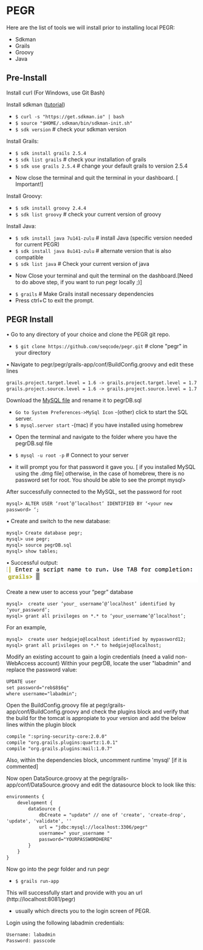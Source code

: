 # PEGR

Here are the list of tools we will install prior to installing local PEGR:

  - Sdkman
  - Grails
  - Groovy
  - Java

## Pre-Install

Install curl (For Windows, use Git Bash)

Install sdkman ([tutorial](http://sdkman.io/install.html))

  * `$ curl -s "https://get.sdkman.io" | bash`
  * `$ source "$HOME/.sdkman/bin/sdkman-init.sh"`
  * `$ sdk version` # check your sdkman version

Install Grails:

* `$ sdk install grails 2.5.4`
* `$ sdk list grails`      # check your installation of grails
* `$ sdk use grails 2.5.4` # change your default grails to version 2.5.4

-	Now close the terminal and quit the terminal in your dashboard. [ Important!]

Install Groovy:

* `$ sdk install groovy 2.4.4`
* `$ sdk list groovy` # check your current version of groovy

Install Java:

* `$ sdk install java 7u141-zulu` # install Java (specific version needed for current PEGR)
* `$ sdk install java 8u141-zulu` # alternate version that is also compatible
* `$ sdk list java` # Check your current version of java

-	Now Close your terminal and quit the terminal on the dashboard.[Need to do above step, if you want to run pegr locally ;)]

* `$ grails` # Make Grails install necessary dependencies
* Press ctrl+C to exit the prompt.

## PEGR Install

•	Go to any directory of your choice and clone the PEGR git repo.

* `$ git clone https://github.com/seqcode/pegr.git` # clone "pegr" in your directory

•	Navigate to pegr/pegr/grails-app/conf/BuildConfig.groovy and edit these lines

    grails.project.target.level = 1.6 -> grails.project.target.level = 1.7
    grails.project.source.level = 1.6 -> grails.project.source.level = 1.7

Download the [MySQL file](https://psu.app.box.com/file/175943271869) and rename it to pegrDB.sql

* `Go to System Preferences->MySql Icon` -(other) click to start the SQL server.
* `$ mysql.server start` -(mac) if you have installed using homebrew

-	Open the terminal and navigate to the folder where you have the pegrDB.sql file
* `$ mysql -u root -p` # Connect to your server

- it will prompt you for that password it gave you. [ if you installed MySQL using the .dmg file] otherwise, in the case of homebrew, there is no password set for root. You should be able to see the prompt mysql>

After successfully connected to the MySQL, set the password for root

	mysql> ALTER USER ‘root’@’localhost’ IDENTIFIED BY ‘<your new password> ‘;

•	Create and switch to the new database:

	mysql> Create database pegr;
	mysql> use pegr;
	mysql> source pegrDB.sql
	mysql> show tables;

  •	Successful output:
![Screenshot](image/pegr/pegr12.png)

Create a new user to access your “pegr” database

    mysql>  create user ‘your_ username’@’localhost’ identified by ‘your_password’;
    mysql> grant all privileges on *.* to ‘your_username’@’localhost’;

For an example,

    mysql>  create user hedgiejo@localhost identified by mypassword12;
    mysql> grant all privileges on *.* to hedgiejo@localhost;

Modify an existing account to gain a login credentials (need a valid non-WebAccess account)
Within your pegrDB, locate the user "labadmin" and replace the password value:

    UPDATE user
    set password="reb$8$6q"
    where username="labadmin";

Open the BuildConfig.groovy file at pegr/grails-app/conf/BuildConfig.groovy and check the plugins block and verify that the build for the tomcat is appropiate to your version and add the below lines within the plugin block

    compile ":spring-security-core:2.0.0"
    compile "org.grails.plugins:quartz:1.0.1"
    compile "org.grails.plugins:mail:1.0.7"

Also, within the dependencies block, uncomment runtime 'mysql' 	[if it is commented]

Now open DataSource.groovy at the pegr/grails-app/conf/DataSource.groovy and edit the datasource block to look like this:

    environments {
        development {
            dataSource {
                dbCreate = "update" // one of 'create', 'create-drop', 'update', 'validate', ''
                url = "jdbc:mysql://localhost:3306/pegr"
    			username=" your_username "
    			password="YOURPASSWORDHERE"
            }
        }
    }

Now go into the pegr folder and run pegr
  * `$ grails run-app`

This will successfully start and provide with you an url (http://localhost:8081/pegr)
- usually which directs you to the login screen of PEGR.

Login using the following labadmin credentials:

    Username: labadmin
    Password: passcode
